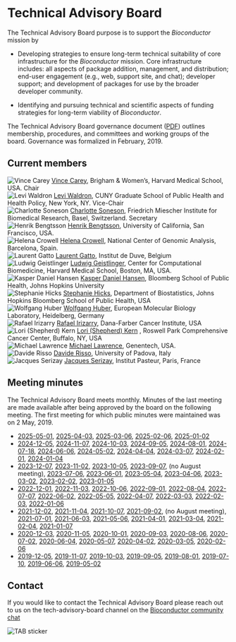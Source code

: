 # Technical Advisory Board

The Technical Advisory Board purpose is to support the _Bioconductor_
mission by

- Developing strategies to ensure long-term technical suitability of
  core infrastructure for the _Bioconductor_ mission. Core
  infrastructure includes: all aspects of package addition,
  management, and distribution; end-user engagement (e.g., web,
  support site, and chat); developer support; and development of
  packages for use by the broader developer community.

- Identifying and pursuing technical and scientific aspects of funding
  strategies for long-term viability of _Bioconductor_.

The Technical Advisory Board governance document ([PDF][1]) outlines
membership, procedures, and committees and working groups of the
board. Governance was formalized in February, 2019.

[1]: TAB_Governance_v1.1.1.pdf

## Current members


<div class="gallery">
  <div class="gallery-card">
    <img src="/images/tab/VinceCarey.png"
           alt="Vince Carey" title="Vince Carey"/>
    <a href="https://vjcitn.github.io/">Vince Carey</a>, Brigham & Women’s, Harvard Medical School, USA. Chair
  </div>
  <div class="gallery-card">
    <img src="/images/tab/LeviWaldron.png"
            alt="Levi Waldron" title="Levi Waldron"/>
    <a href="http://waldronlab.io/">Levi Waldron</a>, CUNY Graduate School of Public Health  and Health Policy, New York, NY. Vice-Chair
  </div>
  <div class="gallery-card">
    <img src="/images/tab/CharlotteSoneson.png"
          alt="Charlotte Soneson" title="Charlotte Soneson"/>
    <a href="https://csoneson.github.io/">Charlotte Soneson</a>, Friedrich Miescher Institute for Biomedical Research, Basel, Switzerland. Secretary
  </div>
  <div class="gallery-card">
    <img src="/images/tab/HenrikBengtsson.jpg"
          alt="Henrik Bengtsson" title="Henrik Bengtsson"/>
    <a href="https://profiles.ucsf.edu/henrik.bengtsson">Henrik Bengtsson</a>, University of California, San Francisco, USA.
  </div>
  <div class="gallery-card">
    <img src="/images/tab/HelenaCrowell.png"
          alt="Helena Crowell" title="Helena Crowell"/>
    <a href="http://helenalc.github.io/">Helena Crowell</a>, National Center of Genomic Analysis, Barcelona, Spain.
  </div>
  <div class="gallery-card">
    <img src="/images/tab/LaurentGatto.png"
          alt="Laurent Gatto" title="Laurent Gatto"/>
    <a href="https://www.deduveinstitute.be/fr/research/computational-biology/laurent-gatto">Laurent Gatto</a>, Institut de Duve, Belgium
  </div>
  <div class="gallery-card">
    <img src="/images/tab/LudwigGeistlinger.png"
          alt="Ludwig Geistlinger" title="Ludwig Geistlinger"/>
    <a href="https://computationalbiomed.hms.harvard.edu/about/people/ludwig-geistlinger-phd/">Ludwig Geistlinger</a>, Center for Computational Biomedicine, Harvard Medical School, Boston, MA, USA.
  </div>
   <div class="gallery-card">
    <img src="/images/tab/KasperHansen.png"
          alt="Kasper Daniel Hansen" title="Kasper Daniel Hansen"/>
    <a href="http://www.biostat.jhsph.edu/~khansen/">Kasper Daniel Hansen</a>, Bloomberg School of Public Health, Johns Hopkins University
  </div>
  <div class="gallery-card">
    <img src="/images/tab/StephanieHicks.png"
          alt="Stephanie Hicks" title="Stephanie Hicks"/>
   <a href="https://www.jhsph.edu/faculty/directory/profile/3639/stephanie-c-hicks">Stephanie Hicks</a>, Department of Biostatistics, Johns Hopkins Bloomberg School of Public Health, USA
  </div>
  <div class="gallery-card">
      <img src="/images/tab/WolfgangHuber.png"
            alt="Wolfgang Huber" title="Wolfgang Huber"/>
      <a href="http://www.embl.de/research/units/genome_biology/huber/">Wolfgang Huber</a>, European Molecular Biology Laboratory, Heidelberg, Germany
    </div>
  <div class="gallery-card">
    <img src="/images/tab/RafaelIrizarry.png"
          alt="Rafael Irizarry" title="Rafael Irizarry"/>
    <a href="http://bcb.dfci.harvard.edu/index.php?option=com_content&view=article&id=166&Itemid=281">Rafael Irizarry</a>, Dana-Farber Cancer Institute, USA
  </div>
  <div class="gallery-card">
    <img src="/images/tab/LoriShepherd.png"
          alt="Lori (Shepherd) Kern" title="Lori (Shepherd) Kern"/>
    <a href="https://www.linkedin.com/in/lori-shepherd-b49993172">Lori (Shepherd) Kern</a> , Roswell Park Comprehensive Cancer Center, Buffalo, NY, USA
  </div>
  <div class="gallery-card">
    <img src="/images/tab/MichaelLawrence.jpg"
          alt="Michael Lawrence" title="Michael Lawrence"/>
    <a href="https://www.linkedin.com/in/michael-lawrence-74a9b482">Michael Lawrence</a>, Genentech, USA.
  </div>
  <div class="gallery-card">
    <img src="/images/tab/DavideRisso.png"
          alt="Davide Risso" title="Davide Risso"/>
    <a href="https://drisso.github.io/">Davide Risso</a>, University of Padova, Italy
  </div>
  <div class="gallery-card">
    <img src="/images/tab/JacquesSerizay.jpeg"
          alt="Jacques Serizay" title="Jacques Serizay"/>
    <a href="https://jserizay.com/">Jacques Serizay</a>, Institut Pasteur, Paris, France
  </div>
</div>

## Meeting minutes

The Technical Advisory Board meets monthly. Minutes of the last meeting are made available
after being approved by the board on the following meeting. The first meeting for which public
minutes were maintained was on 2 May, 2019.

- [2025-05-01](2025-05-01-minutes.pdf),
  [2025-04-03](2025-04-03-minutes.pdf),
  [2025-03-06](2025-03-06-minutes.pdf),
  [2025-02-06](2025-02-06-minutes.pdf),
  [2025-01-02](2025-01-02-minutes.pdf)
- [2024-12-05](2024-12-05-minutes.pdf),
  [2024-11-07](2024-11-07-minutes.pdf),
  [2024-10-03](2024-10-03-minutes.pdf),
  [2024-09-05](2024-09-05-minutes.pdf),
  [2024-08-01](2024-08-01-minutes.pdf),
  [2024-07-18](2024-07-18-minutes.pdf),
  [2024-06-06](2024-06-06-minutes.pdf),
  [2024-05-02](2024-05-02-minutes.pdf),
  [2024-04-04](2024-04-04-minutes.pdf),
  [2024-03-07](2024-03-07-minutes.pdf),
  [2024-02-01](2024-02-01-minutes.pdf),
  [2024-01-04](2024-01-04-minutes.pdf)
- [2023-12-07](2023-12-07-minutes.pdf),
  [2023-11-02](2023-11-02-minutes.pdf),
  [2023-10-05](2023-10-05-minutes.pdf),
  [2023-09-07](2023-09-07-minutes.pdf),
  (no August meeting), 
  [2023-07-06](2023-07-06-minutes.pdf),
  [2023-06-01](2023-06-01-minutes.pdf),
  [2023-05-04](2023-05-04-minutes.pdf),
  [2023-04-06](2023-04-06-minutes.pdf),
  [2023-03-02](2023-03-02-minutes.pdf),
  [2023-02-02](2023-02-02-minutes.pdf),
  [2023-01-05](2023-01-05-minutes.pdf)
- [2022-12-01](2022-12-01-minutes.pdf),
  [2022-11-03](2022-11-03-minutes.pdf),
  [2022-10-06](2022-10-06-minutes.pdf),
  [2022-09-01](2022-09-01-minutes.pdf),
  [2022-08-04](2022-08-04-minutes.pdf),
  [2022-07-07](2022-07-07-minutes.pdf),
  [2022-06-02](2022-06-02-minutes.pdf),
  [2022-05-05](2022-05-05-minutes.pdf),
  [2022-04-07](2022-04-07-minutes.pdf),
  [2022-03-03](2022-03-03-minutes.pdf),
  [2022-02-03](2022-02-03-minutes.pdf),
  [2022-01-06](2022-01-06-minutes.pdf)
- [2021-12-02](2021-12-02-minutes.pdf),
  [2021-11-04](2021-11-04-minutes.pdf),
  [2021-10-07](2021-10-07-minutes.pdf),
  [2021-09-02](2021-09-02-minutes.pdf),
  (no August meeting),
  [2021-07-01](2021-07-01-minutes.pdf),
  [2021-06-03](2021-06-03-minutes.pdf),
  [2021-05-06](2021-05-06-minutes.pdf),
  [2021-04-01](2021-04-01-minutes.pdf),
  [2021-03-04](2021-03-04-minutes.pdf),
  [2021-02-04](2021-02-04-minutes.pdf),
  [2021-01-07](2021-01-07-minutes.pdf)
- [2020-12-03](2020-12-03-minutes.pdf),
  [2020-11-05](2020-11-05-minutes.pdf),
  [2020-10-01](2020-10-01-minutes.pdf),
  [2020-09-03](2020-09-03-minutes.pdf),
  [2020-08-06](2020-08-06-minutes.pdf),
  [2020-07-02](2020-07-02-minutes.pdf),
  [2020-06-04](2020-06-04-minutes.pdf),
  [2020-05-07](2020-05-07-minutes.pdf),
  [2020-04-02](2020-04-02-minutes.pdf),
  [2020-03-05](2020-03-05-minutes.pdf),
  [2020-02-06](2020-02-06-minutes.pdf)
- [2019-12-05](2019-12-05-minutes.pdf),
  [2019-11-07](2019-11-07-minutes.pdf),
  [2019-10-03](2019-10-03-minutes.pdf),
  [2019-09-05](2019-09-05-minutes.pdf),
  [2019-08-01](2019-08-01-minutes.pdf),
  [2019-07-10](2019-07-10-minutes.pdf),
  [2019-06-06](2019-06-06-minutes.pdf),
  [2019-05-02](2019-05-02-minutes.pdf)

## Contact

If you would like to contact the Technical Advisory Board please reach out to us on the tech-advisory-board channel on the [Bioconductor community chat](https://chat.bioconductor.org/)

<img src="/images/tab/tab.png" alt="TAB sticker" />
